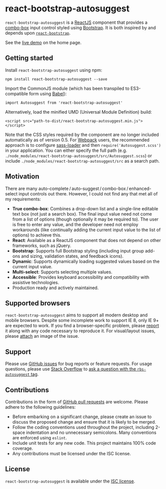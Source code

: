 # react-bootstrap-autosuggest

`react-bootstrap-autosuggest` is a [ReactJS](https://facebook.github.io/react/) component that provides a [combo-box](https://en.wikipedia.org/wiki/Combo_box) input control styled using [Bootstrap](http://getbootstrap.com/). It is both inspired by and depends upon [`react-bootstrap`](https://react-bootstrap.github.io/).

See the [live demo](https://affinipay.github.io/react-bootstrap-autosuggest/) on the home page.

## Getting started

Install `react-bootstrap-autosuggest` using npm:

    npm install react-bootstrap-autosuggest --save

Import the CommonJS module (which has been transpiled to ES3-compatible form using [Babel](https://babeljs.io/)):

    import Autosuggest from 'react-bootstrap-autosuggest'

Alternatively, load the minified UMD (Universal Module Definition) build:

    <script src="path-to-dist/react-bootstrap-autosuggest.min.js"></script>

Note that the CSS styles required by the component are no longer included automatically as of version 0.5. For [Webpack](https://webpack.github.io/) users, the recommended approach is to configure [sass-loader](https://github.com/jtangelder/sass-loader) and then `require('Autosuggest.scss')` in your application. You can either specify the full path (e.g. `./node_modules/react-bootstrap-autosuggest/src/Autosuggest.scss`) or include `./node_modules/react-bootstrap-autosuggest/src` as a search path.

## Motivation

There are many auto-complete&thinsp;/&thinsp;auto-suggest&thinsp;/&thinsp;combo-box&thinsp;/&thinsp;enhanced-select input controls out there. However, I could not find any that met all of my requirements:

* **True combo-box**: Combines a drop-down list and a single-line editable text box (not just a search box). The final input value need not come from a list of options (though optionally it may be required to). The user is free to enter any value, and the developer need not employ workarounds (like continually adding the current input value to the list of options) to achieve this.
* **React**: Available as a ReactJS component that does not depend on other frameworks, such as jQuery.
* **Bootstrap**: Supports full Bootstrap styling (including input group add-ons and sizing, validation states, and feedback icons).
* **Dynamic**: Supports dynamically loading suggested values based on the current input value.
* **Multi-select**: Supports selecting multiple values.
* **Accessible**: Provides keyboard accessibility and compatibility with assistive technologies.
* Production ready and actively maintained.

## Supported browsers

`react-bootstrap-autosuggest` aims to support all modern desktop and mobile browsers. Despite some incomplete work to support IE 8, only IE 9+ are expected to work. If you find a browser-specific problem, please [report](https://github.com/affinipay/react-bootstrap-autosuggest/issues/new) it along with any code necessary to reproduce it. For visual/layout issues, please [attach](https://help.github.com/articles/file-attachments-on-issues-and-pull-requests/) an image of the issue.

## Support

Please use [GitHub issues](https://github.com/affinipay/react-bootstrap-autosuggest/issues) for bug reports or feature requests. For usage questions, please use [Stack Overflow](http://stackoverflow.com/) to [ask a question with the `rbs-autosuggest` tag](http://stackoverflow.com/questions/ask?tags=rbs-autosuggest).

## Contributions

Contributions in the form of [GitHub pull requests](https://github.com/affinipay/react-bootstrap-autosuggest/pulls) are welcome. Please adhere to the following guidelines:

* Before embarking on a significant change, please create an issue to discuss the proposed change and ensure that it is likely to be merged.
* Follow the coding conventions used throughout the project, including 2-space indentation and no unnecessary semicolons. Many conventions are enforced using `eslint`.
* Include unit tests for any new code. This project maintains 100% code coverage.
* Any contributions must be licensed under the ISC license.

## License

`react-bootstrap-autosuggest` is available under the [ISC license](LICENSE).
